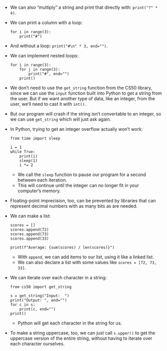 - We can also “multiply” a string and print that directly with: `print("?" * 4)`.
- We can print a column with a loop:

      for i in range(3):
          print("#")

- And without a loop: `print("#\n" * 3, end="")`.
- We can implement nested loops:

      for i in range(3):
          for j in range(3):
              print("#", end="")
          print()

- We don’t need to use the `get_string` function from the CS50 library, since we can use the `input` function built into Python to get a string from the user. But if we want another type of data, like an integer, from the user, we’ll need to cast it with `int()`.
- But our program will crash if the string isn’t convertable to an integer, so we can use `get_string` which will just ask again.
- In Python, trying to get an integer overflow actually won’t work:

      from time import sleep

      i = 1
      while True:
          print(i)
          sleep(1)
          i *= 2

  - We call the `sleep` function to pause our program for a second between each iteration.
  - This will continue until the integer can no longer fit in your computer’s memory.

- Floating-point imprecision, too, can be prevented by libraries that can represent decimal numbers with as many bits as are needed.
- We can make a list:

      scores = []
      scores.append(72)
      scores.append(73)
      scores.append(33)

      print(f"Average: {sum(scores) / len(scores)}")

  - With `append`, we can add items to our list, using it like a linked list.
  - We can also declare a list with some values like `scores = [72, 73, 33]`.

- We can iterate over each character in a string:

      from cs50 import get_string

      s = get_string("Input:  ")
      print("Output: ", end="")
      for c in s:
          print(c, end="")
      print()

  - Python will get each character in the string for us.

- To make a string uppercase, too, we can just call `s.upper()` to get the uppercase version of the entire string, without having to iterate over each character ourselves.
